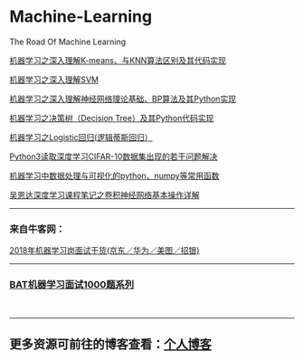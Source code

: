 # Machine-Learning
The Road Of Machine Learning


[机器学习之深入理解K-means、与KNN算法区别及其代码实现](http://blog.csdn.net/sinat_35512245/article/details/55051306)

[机器学习之深入理解SVM](http://blog.csdn.net/sinat_35512245/article/details/54984251)

[机器学习之深入理解神经网络理论基础、BP算法及其Python实现](http://blog.csdn.net/sinat_35512245/article/details/55224524)

[机器学习之决策树（Decision Tree）及其Python代码实现](http://blog.csdn.net/sinat_35512245/article/details/54927178)

[机器学习之Logistic回归(逻辑蒂斯回归）](http://blog.csdn.net/sinat_35512245/article/details/54881672)

[Python3读取深度学习CIFAR-10数据集出现的若干问题解决](http://blog.csdn.net/sinat_35512245/article/details/78502782)

[机器学习中数据处理与可视化的python、numpy等常用函数](http://blog.csdn.net/sinat_35512245/article/details/78574306)

[吴恩达深度学习课程笔记之卷积神经网络基本操作详解](http://blog.csdn.net/sinat_35512245/article/details/78718603)

---
### 来自牛客网：
[2018年机器学习岗面试干货(京东／华为／美图／招银)](https://www.nowcoder.com/discuss/108820?type=0&order=0&pos=22&page=1)

---

### [BAT机器学习面试1000题系列](http://blog.csdn.net/sinat_35512245/article/details/78796328)

<br/>

---
## 更多资源可前往的博客查看：[个人博客](http://blog.csdn.net/sinat_35512245)
